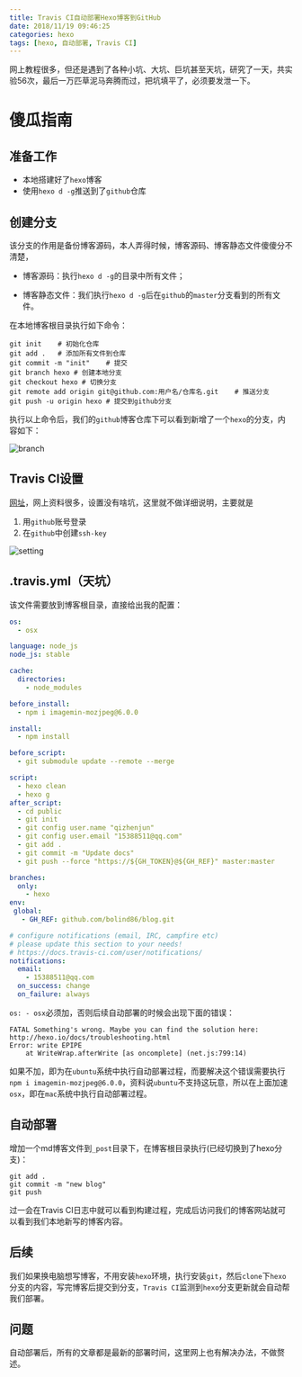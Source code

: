 ```yaml
---
title: Travis CI自动部署Hexo博客到GitHub
date: 2018/11/19 09:46:25
categories: hexo
tags: [hexo, 自动部署, Travis CI]
---
```




网上教程很多，但还是遇到了各种小坑、大坑、巨坑甚至天坑，研究了一天，共实验56次，最后一万匹草泥马奔腾而过，把坑填平了，必须要发泄一下。

<!-- more -->

# 傻瓜指南

## 准备工作

- 本地搭建好了`hexo`博客
- 使用`hexo d -g`推送到了`github`仓库

## 创建分支

该分支的作用是备份博客源码，本人弄得时候，博客源码、博客静态文件傻傻分不清楚，

- 博客源码：执行`hexo d -g`的目录中所有文件；

- 博客静态文件：我们执行`hexo d -g`后在`github`的`master`分支看到的所有文件。

在本地博客根目录执行如下命令：

```shell
git init	# 初始化仓库
git add .	# 添加所有文件到仓库
git commit -m "init"	# 提交
git branch hexo # 创建本地分支
git checkout hexo # 切换分支
git remote add origin git@github.com:用户名/仓库名.git	# 推送分支
git push -u origin hexo	# 提交到github分支

```

执行以上命令后，我们的`github`博客仓库下可以看到新增了一个`hexo`的分支，内容如下：

![branch](http://img.qizhenjun.com/QQ%E6%88%AA%E5%9B%BE20181119100018.png)

## Travis CI设置

[网址](https://travis-ci.org)，网上资料很多，设置没有啥坑，这里就不做详细说明，主要就是

1. 用`github`账号登录
2. 在`github`中创建`ssh-key`

![setting](http://img.qizhenjun.com/QQ%E6%88%AA%E5%9B%BE20181119101347.png)

## .travis.yml（天坑）

该文件需要放到博客根目录，直接给出我的配置：

```yml
os:
  - osx

language: node_js
node_js: stable

cache:
  directories:
    - node_modules

before_install:
  - npm i imagemin-mozjpeg@6.0.0

install:
  - npm install

before_script:
  - git submodule update --remote --merge

script:
  - hexo clean
  - hexo g
after_script:
  - cd public
  - git init
  - git config user.name "qizhenjun"
  - git config user.email "15388511@qq.com"
  - git add .
  - git commit -m "Update docs"
  - git push --force "https://${GH_TOKEN}@${GH_REF}" master:master

branches:
  only:
    - hexo
env:
 global:
   - GH_REF: github.com/bolind86/blog.git

# configure notifications (email, IRC, campfire etc)
# please update this section to your needs!
# https://docs.travis-ci.com/user/notifications/
notifications:
  email:
    - 15388511@qq.com
  on_success: change
  on_failure: always
```

`os: - osx`必须加，否则后续自动部署的时候会出现下面的错误：

```shell
FATAL Something's wrong. Maybe you can find the solution here: http://hexo.io/docs/troubleshooting.html
Error: write EPIPE
    at WriteWrap.afterWrite [as oncomplete] (net.js:799:14)
```

如果不加，即为在`ubuntu`系统中执行自动部署过程，而要解决这个错误需要执行`npm i imagemin-mozjpeg@6.0.0`，资料说`ubuntu`不支持这玩意，所以在上面加速`osx`，即在`mac`系统中执行自动部署过程。

## 自动部署

增加一个md博客文件到`_post`目录下，在博客根目录执行(已经切换到了hexo分支)：

```
git add .
git commit -m "new blog"
git push
```

过一会在Travis CI日志中就可以看到构建过程，完成后访问我们的博客网站就可以看到我们本地新写的博客内容。

## 后续

我们如果换电脑想写博客，不用安装`hexo`环境，执行安装`git`，然后`clone`下`hexo`分支的内容，写完博客后提交到分支，`Travis CI`监测到`hexo`分支更新就会自动帮我们部署。

## 问题

自动部署后，所有的文章都是最新的部署时间，这里网上也有解决办法，不做赘述。